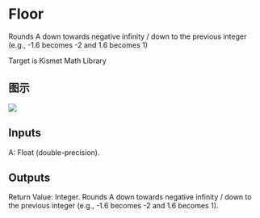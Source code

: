 # Floor

Rounds A down towards negative infinity / down to the previous integer (e.g., -1.6 becomes -2 and 1.6 becomes 1)

Target is Kismet Math Library

## 图示

![]($-20221218-19494805.png)

## Inputs

A: Float (double-precision).  

## Outputs

Return Value: Integer. Rounds A down towards negative infinity / down to the previous integer (e.g., -1.6 becomes -2 and 1.6 becomes 1).

